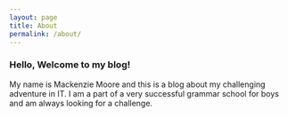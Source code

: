 ```yaml
---
layout: page
title: About
permalink: /about/
---
```


### Hello, Welcome to my blog! 

My name is Mackenzie Moore and this is a blog about my challenging adventure in IT.
I am a part of a very successful grammar school for boys and am always looking for a challenge.
